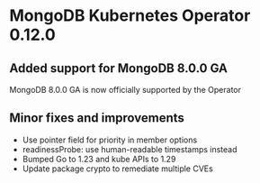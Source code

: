 # MongoDB Kubernetes Operator 0.12.0

## Added support for MongoDB 8.0.0 GA
MongoDB 8.0.0 GA is now officially supported by the Operator

## Minor fixes and improvements

 - Use pointer field for priority in member options
 - readinessProbe: use human-readable timestamps instead
 - Bumped Go to 1.23 and kube APIs to 1.29
 - Update package crypto to remediate multiple CVEs
